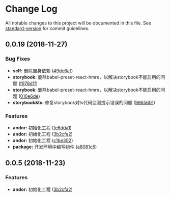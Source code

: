 # Change Log

All notable changes to this project will be documented in this file. See [standard-version](https://github.com/conventional-changelog/standard-version) for commit guidelines.

<a name="0.0.19"></a>
## 0.0.19 (2018-11-27)


### Bug Fixes

* **self:** 删除自身依赖 ([49dc6af](https://github.com/AndorLab/andor/commit/49dc6af))
* **storybook:** 删除babel-preset-react-hmre，以解决storybook不能启用的问题 ([f978d1f](https://github.com/AndorLab/andor/commit/f978d1f))
* **storybook:** 删除babel-preset-react-hmre，以解决storybook不能启用的问题 ([010e6de](https://github.com/AndorLab/andor/commit/010e6de))
* **storybook&ts:** 修复storybook对ts代码监测提示错误的问题 ([9965601](https://github.com/AndorLab/andor/commit/9965601))


### Features

* **andor:** 初始化工程 ([fe6dda1](https://github.com/AndorLab/andor/commit/fe6dda1))
* **andor:** 初始化工程 ([3b2cfa2](https://github.com/AndorLab/andor/commit/3b2cfa2))
* **andor:** 初始化工程 ([c1be302](https://github.com/AndorLab/andor/commit/c1be302))
* **package:** 开发环境中编写组件 ([a8081c5](https://github.com/AndorLab/andor/commit/a8081c5))



<a name="0.0.5"></a>
## 0.0.5 (2018-11-23)


### Features

* **andor:** 初始化工程 ([3b2cfa2](https://github.com/AndorLab/andor/commit/3b2cfa2))
